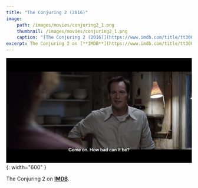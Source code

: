 ```yaml
---
title: "The Conjuring 2 (2016)"
image:
    path: /images/movies/conjuring2_1.png
    thumbnail: /images/movies/conjuring2_1.png
    caption: "[The Conjuring 2 (2016)](https://www.imdb.com/title/tt3065204/)"
excerpt: The Conjuring 2 on [**IMDB**](https://www.imdb.com/title/tt3065204/).
---
```


![alt text](/images/movies/conjuring2_2.png "Title"){: width="600" }

The Conjuring 2 on [**IMDB**](https://www.imdb.com/title/tt3065204/).

